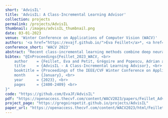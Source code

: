 ```yaml
---
short: 'AdvisIL'
title: 'AdvisIL: A Class-Incremental Learning Advisor'
collection: projects
permalink: /projects/AdvisIL
thumbnail: /images/advisIL_thumbnail.png
date: 03-01-2023
venue: 'Winter Conference on Applications of Computer Vision (WACV)'
authors: '<a href="https://evajf.github.io/">Eva Feillet</a>*, <a href="https://gregoirepetit.github.io">Grégoire Petit</a>, <a href="https://scholar.google.com/citations?user=fjsa2GYAAAAJ">Adrian Popescu</a>, Marina Reyboz and <a href="https://hudelotc.github.io/">Céline Hudelot</a> ' 
conference_short: 'WACV 2023'
abstract: "Recent class-incremental learning methods combine deep neural architectures and learning algorithms to handle streaming data under memory and computational constraints. The performance of existing methods varies depending on the characteristics of the incremental process. To date, there is no other approach than to test all pairs of learning algorithms and neural architectures on the training data available at the start of the learning process to select a suited algorithm-architecture combination. To tackle this problem, in this article, we introduce AdvisIL, a method which takes as input the main characteristics of the incremental process (memory budget for the deep model, initial number of classes, size of incremental steps) and recommends an adapted pair of learning algorithm and neural architecture. The recommendation is based on a similarity between the user-provided settings and a large set of pre-computed experiments. AdvisIL makes class-incremental learning easier, since users do not need to run cumbersome experiments to design their system. We evaluate our method on four datasets under six incremental settings and three deep model sizes. We compare six algorithms and three deep neural architectures. Results show that AdvisIL has better overall performance than any of the individual combinations of a learning algorithm and a neural architecture. AdvisIL's code is available at https://github.com/EvaJF/AdvisIL."
bibtex: "@InProceedings{Feillet_2023_WACV, <br>
    author    = {Feillet, Eva and Petit, Grégoire and Popescu, Adrian and Reyboz, Marina and Hudelot, Céline}, <br>
    title     = {AdvisIL - A Class-Incremental Learning Advisor}, <br>
    booktitle = {Proceedings of the IEEE/CVF Winter Conference on Applications of Computer Vision (WACV)}, <br>
    month     = {January}, <br>
    year      = {2023}, <br>
    pages     = {2400-2409} <br>
}"
code: "https://github.com/EvaJF/AdvisIL"
pdf: "https://openaccess.thecvf.com/content/WACV2023/papers/Feillet_AdvisIL_-_A_Class-Incremental_Learning_Advisor_WACV_2023_paper.pdf"
project_page: "https://gregoirepetit.github.io/projects/AdvisIL"
paper_url: "https://openaccess.thecvf.com/content/WACV2023/html/Feillet_AdvisIL_-_A_Class-Incremental_Learning_Advisor_WACV_2023_paper.html"
---
```


